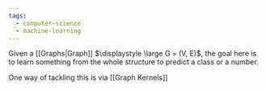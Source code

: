 ```yaml
---
tags:
  - computer-science
  - machine-learning
---
```

Given a [[Graphs|Graph]] $\displaystyle \large G = (V, E)$, the goal here is to learn something from the whole structure to predict a class or a number.

One way of tackling this is via [[Graph Kernels]]